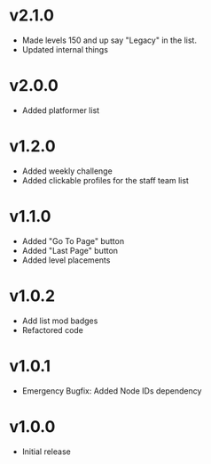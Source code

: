# v2.1.0
- Made levels 150 and up say "Legacy" in the list.
- Updated internal things

# v2.0.0

- Added platformer list

# v1.2.0

- Added weekly challenge
- Added clickable profiles for the staff team list

# v1.1.0

- Added "Go To Page" button
- Added "Last Page" button
- Added level placements

# v1.0.2

- Add list mod badges
- Refactored code

# v1.0.1

- Emergency Bugfix: Added Node IDs dependency

# v1.0.0

- Initial release
